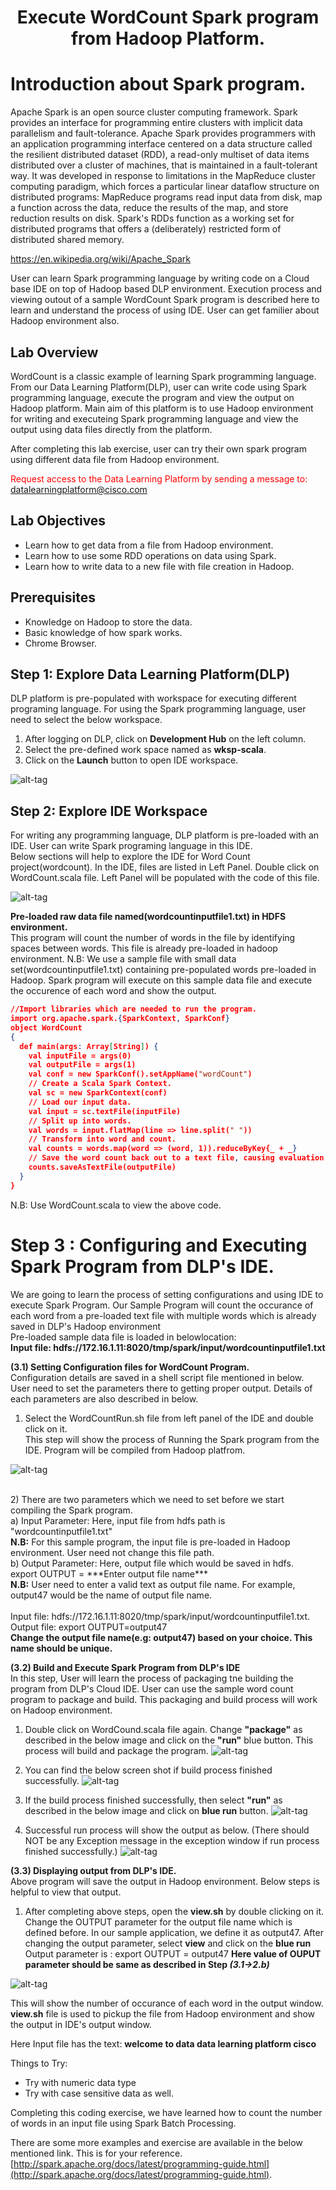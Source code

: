 # <center>Execute WordCount Spark program from Hadoop Platform.</center>

# **Introduction about Spark program.**
Apache Spark is an open source cluster computing framework. Spark provides an interface for programming entire clusters with implicit data parallelism and fault-tolerance. Apache Spark provides programmers with an application programming interface centered on a data structure called the resilient distributed dataset (RDD), a read-only multiset of data items distributed over a cluster of machines, that is maintained in a fault-tolerant way. It was developed in response to limitations in the MapReduce cluster computing paradigm, which forces a particular linear dataflow structure on distributed programs: MapReduce programs read input data from disk, map a function across the data, reduce the results of the map, and store reduction results on disk. Spark's RDDs function as a working set for distributed programs that offers a (deliberately) restricted form of distributed shared memory.

https://en.wikipedia.org/wiki/Apache_Spark

User can learn Spark programming language by writing code on a Cloud base IDE on top of Hadoop based DLP environment. Execution process and viewing outout of a sample WordCount Spark program is described here to learn and understand the process of using IDE. User can get familier about Hadoop environment also.

## Lab Overview

WordCount is a classic example of learning Spark programming language. From our Data Learning Platform(DLP), user can  write code using Spark programming language, execute the program and view the output on Hadoop platform. Main aim of this platform is to use Hadoop environment for writing and executeing Spark programming language and view the output using data files directly from the platform.

After completing this lab exercise, user can try their own spark program using different data file from Hadoop environment.

<font color='red'>Request access to the Data Learning Platform by sending a message to:</font> [datalearningplatform@cisco.com](mailto:datalearningplatform@cisco.com)

## Lab Objectives

* Learn how to get data from a file from Hadoop environment.
* Learn how to use some RDD operations on data using Spark.
* Learn how to write data to a new file with file creation in Hadoop.

## Prerequisites

* Knowledge on Hadoop to store the data.
* Basic knowledge of how spark works.
* Chrome Browser.

## Step 1: Explore Data Learning Platform(DLP)
DLP platform is pre-populated with workspace for executing different programing language. For using the Spark programming language, user need to select the below workspace.

1)	After logging on DLP, click on <b>Development Hub</b> on the left column.<br>
2)	Select the pre-defined work space named as <b>wksp-scala</b>.<br>
3)	Click on the <b>Launch</b> button to open IDE workspace.<br>

![alt-tag](https://github.com/CiscoDevNet/data-dev-learning-labs/blob/master/labs/word-count-using-spark/assets/images/SelectWorkSpace.PNG?raw=true)

## Step 2: Explore IDE Workspace
For writing any programming language, DLP platform is pre-loaded with an IDE. User can write Spark programing language in this IDE. </br>
Below sections will help to explore the IDE for Word Count project(wordcount). In the IDE, files are listed in Left Panel.
Double click on WordCount.scala file. Left Panel will be populated with the code of this file. 

![alt-tag](https://github.com/prakdutt/data-dev-learning-labs/blob/master/labs/word-count-using-spark/assets/images/WordCountScalafile.PNG?raw=true)


<b> Pre-loaded raw data file named(wordcountinputfile1.txt) in HDFS environment.</b><br>
This program will count the number of words in the file by identifying spaces between words. This file is already pre-loaded in hadoop environment. 
N.B: We use a sample file with small data set(wordcountinputfile1.txt) containing pre-populated words pre-loaded in Hadoop. Spark program will execute on this sample data file and execute the occurence of each word and show the output.

``` json
//Import libraries which are needed to run the program. 
import org.apache.spark.{SparkContext, SparkConf}
object WordCount
{
  def main(args: Array[String]) {
    val inputFile = args(0)
    val outputFile = args(1)
    val conf = new SparkConf().setAppName("wordCount")
    // Create a Scala Spark Context.
    val sc = new SparkContext(conf)
    // Load our input data.
    val input = sc.textFile(inputFile)
    // Split up into words.
    val words = input.flatMap(line => line.split(" "))
    // Transform into word and count.
    val counts = words.map(word => (word, 1)).reduceByKey{_ + _}
    // Save the word count back out to a text file, causing evaluation.
    counts.saveAsTextFile(outputFile)
  }
}
```
N.B: Use WordCount.scala to view the above code. 

# Step 3 :  Configuring and Executing Spark Program from DLP's IDE.
We are going to learn the process of setting configurations and using IDE to execute Spark Program. Our Sample Program will count the occurance of each word from a pre-loaded text file with multiple words which is already saved in DLP's Hadoop environment </br>
Pre-loaded sample data file is loaded in belowlocation: </br>
<b>Input file: hdfs://172.16.1.11:8020/tmp/spark/input/wordcountinputfile1.txt</b>

<b> (3.1) Setting Configuration files for WordCount Program. </b> </br>
Configuration details are saved in a shell script file mentioned in below. User need to set the parameters there to getting proper output. Details of each parameters are also described in below. </br>
1) Select the WordCountRun.sh file from left panel of the IDE and double click on it. </br>
This step will show the process of Running the Spark program from the IDE. Program will be compiled from Hadoop platfrom.</br>

![alt-tag](https://github.com/CiscoDevNet/data-dev-learning-labs/blob/master/labs/word-count-using-spark/assets/images/STEP3.png?raw=true)

</br>
2) There are two parameters which we need to set before we start compiling the Spark program. <br>
a) Input Parameter: Here, input file from hdfs path is "wordcountinputfile1.txt"</br>
<b>N.B:</b> For this sample program, the input file is pre-loaded in Hadoop environment.  User need not change this file path.</br>
b) Output Parameter: Here, output file which would be saved in hdfs. </br>
   export OUTPUT = ***Enter output file name*** </br>
<b>N.B:</b> User need to enter a valid text as output file name. For example, output47 would be the name of output file name. </br>

<br>
  Input file: hdfs://172.16.1.11:8020/tmp/spark/input/wordcountinputfile1.txt.
  Output file: export OUTPUT=output47<br>
  <b>Change the output file name(e.g: <b>output47</b>) based on your choice. This name should be unique.</b>
</br>

<b> (3.2) Build and Execute Spark Program from DLP's IDE </b></br>
In this step, User will learn the process of packaging tne building the program from DLP's Cloud IDE. User can use the sample word count program to package and build. This packaging and build process will work on Hadoop environment.
1) Double click on WordCound.scala file again. Change <b>"package"</b> as described in the below image and click on the <b>"run"</b> blue button. This process will build and package the program.
![alt-tag](https://github.com/CiscoDevNet/data-dev-learning-labs/blob/master/labs/word-count-using-spark/assets/images/buildWordCount.PNG?raw=true)

2) You can find the below screen shot if build process finished successfully.
![alt-tag](https://github.com/prakdutt/data-dev-learning-labs/blob/master/labs/word-count-using-spark/assets/images/buildSuccessWordCount.PNG?raw=true)

3) If the build process finished successfully, then select <b>"run"</b> as described in the below image and click on <b>blue run</b> button. 
![alt-tag](https://github.com/CiscoDevNet/data-dev-learning-labs/blob/master/labs/word-count-using-spark/assets/images/runWordCount.PNG?raw=true)

4) Successful run process will show the output as below. (There should NOT be any Exception message in the exception window if run process finished successfully.)
![alt-tag](https://github.com/CiscoDevNet/data-dev-learning-labs/blob/master/labs/word-count-using-spark/assets/images/successfulBuildProcess.png?raw=true)

<b> (3.3) Displaying output from DLP's IDE.</b></br>
Above program will save the output in Hadoop environment. Below steps is helpful to view that output.

1) After completing above steps, open the <b>view.sh</b> by double clicking on it. Change the OUTPUT parameter for the output file name which is defined before. In our sample application, we define it as output47. After changing the output parameter, select <b>view</b> and click on the <b>blue run</b>
Output parameter is : export OUTPUT = output47
<b>Here value of OUPUT parameter should be same as described in Step ***(3.1->2.b)***</b></br>

![alt-tag](https://github.com/CiscoDevNet/data-dev-learning-labs/blob/master/labs/word-count-using-spark/assets/images/viewOutput.png?raw=true)

This will show the number of occurance of each word in the output window. <b>view.sh</b> file is used to pickup the file from Hadoop environment and show the output in IDE's output window. 


Here Input file has the text: <b>welcome to data data learning platform cisco</b>


Things to Try:

* Try with numeric data type
* Try with case sensitive data as well.

Completing this coding exercise, we have learned how to count the number of words in an input file using Spark Batch Processing. <br>

There are some more examples and exercise are available in the below mentioned link. This is for your reference.
[http://spark.apache.org/docs/latest/programming-guide.html](http://spark.apache.org/docs/latest/programming-guide.html).
